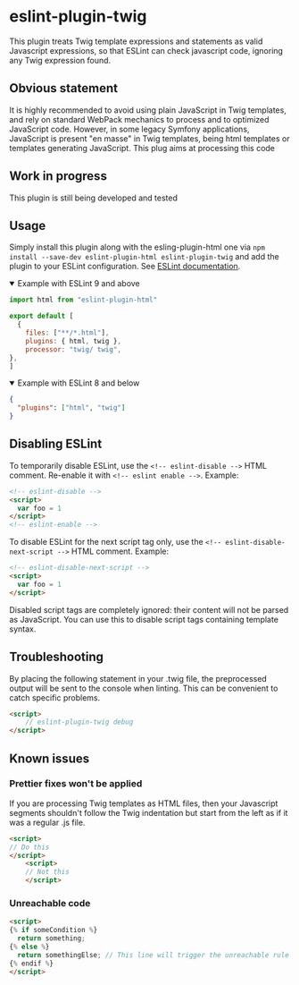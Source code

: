 
# eslint-plugin-twig
This plugin treats Twig template expressions and statements as valid Javascript expressions, so that ESLint can check javascript code, ignoring any Twig expression found.

## Obvious statement
It is highly recommended to avoid using plain JavaScript in Twig templates, and rely on standard WebPack mechanics to process and to optimized JavaScript code. However, in some legacy Symfony applications, JavaScript is present "en masse" in Twig templates, being html templates or templates generating JavaScript. This plug aims at processing this code 

## Work in progress
This plugin is still being developed and tested

## Usage

Simply install this plugin along with the esling-plugin-html one via `npm install --save-dev eslint-plugin-html eslint-plugin-twig` and add the plugin to your ESLint
configuration. See
[ESLint documentation](http://eslint.org/docs/user-guide/configuring#configuring-plugins).

<details open>
  <summary>Example with ESLint 9 and above</summary>

```javascript
import html from "eslint-plugin-html"

export default [
  {
    files: ["**/*.html"],
    plugins: { html, twig },
    processor: "twig/ twig",
},
]
```

</details>

<details open>
  <summary>Example with ESLint 8 and below</summary>

```json
{
  "plugins": ["html", "twig"]
}
```

</details>

## Disabling ESLint

To temporarily disable ESLint, use the `<!-- eslint-disable -->` HTML comment. Re-enable it with
`<!-- eslint enable -->`. Example:

```html
<!-- eslint-disable -->
<script>
  var foo = 1
</script>
<!-- eslint-enable -->
```

To disable ESLint for the next script tag only, use the `<!-- eslint-disable-next-script -->` HTML
comment. Example:

```html
<!-- eslint-disable-next-script -->
<script>
  var foo = 1
</script>
```

Disabled script tags are completely ignored: their content will not be parsed as JavaScript. You can
use this to disable script tags containing template syntax.

## Troubleshooting

By placing the following statement in your .twig file, the preprocessed output will be sent to the console when linting. This can be convenient to catch specific problems.
```html
<script>
    // eslint-plugin-twig debug
</script>
```

## Known issues

### Prettier fixes won't be applied

If you are processing Twig templates as HTML files, then your Javascript segments shouldn't follow the Twig indentation but start from the left as if it was a regular .js file.

```html
<script>
// Do this
</script>
    <script>
    // Not this
    </script>
```

### Unreachable code
```html
<script>
{% if someCondition %}
  return something;
{% else %}
  return somethingElse; // This line will trigger the unreachable rule - use eslint-disable-link
{% endif %}
</script>
```
